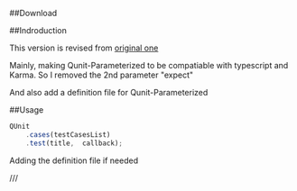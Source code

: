 
##Download

##Indroduction
  
This version is revised from [original one](https://github.com/AStepaniuk/qunit-parameterize)

Mainly, making Qunit-Parameterized to be compatiable with typescript and Karma. So I removed the 2nd parameter "expect"

And also add a definition file for Qunit-Parameterized

##Usage

```ts
QUnit
	.cases(testCasesList)
	.test(title,  callback);
```

Adding the definition file if needed

/// <reference path="qunit.parameterize.d.ts" />

